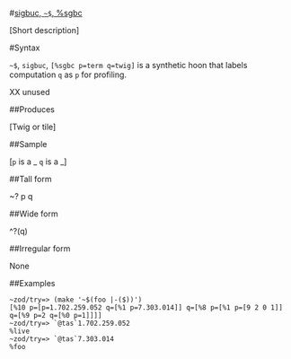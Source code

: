 #[sigbuc, `~$`, %sgbc](#sgbc)

[Short description]

#Syntax

`~$`, `sigbuc`, `[%sgbc p=term q=twig]` is a synthetic hoon that
labels computation `q` as `p` for profiling.

XX unused

##Produces

[Twig or tile]

##Sample

[`p` is a _
`q` is a _]

##Tall form

~?  p
        q

##Wide form

^?(q)

##Irregular form

None

##Examples

    ~zod/try=> (make '~$(foo |-($))')
    [%10 p=[p=1.702.259.052 q=[%1 p=7.303.014]] q=[%8 p=[%1 p=[9 2 0 1]] q=[%9 p=2 q=[%0 p=1]]]]
    ~zod/try=> `@tas`1.702.259.052
    %live
    ~zod/try=> `@tas`7.303.014
    %foo
